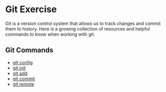 # Git Exercise
Git is a version control system that allows us to track changes and commit them to history.
Here is a growing collection of resources and helpful commands to know when working with git.

## Git Commands 
- [git config](./Commands/Config.md
)
- [git init](./Commands/Init.md)
- [git add](./Commands/Add.md)
- [git commit](./Commands/Commit.md
)
- [git remote](./Commands/Remote.md)